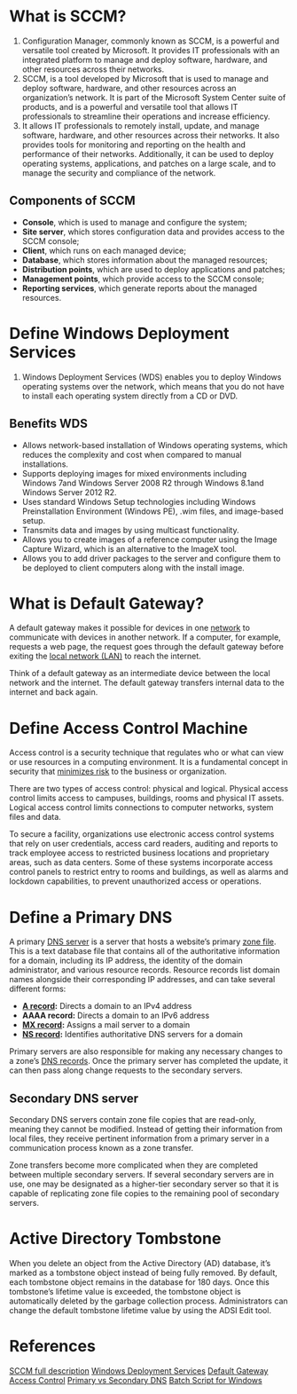 
# What is SCCM?

1. Configuration Manager, commonly known as SCCM, is a powerful and versatile tool created by Microsoft. It provides IT professionals with an integrated platform to manage and deploy software, hardware, and other resources across their networks.
2. SCCM, is a tool developed by Microsoft that is used to manage and deploy software, hardware, and other resources across an organization’s network. It is part of the Microsoft System Center suite of products, and is a powerful and versatile tool that allows IT professionals to streamline their operations and increase efficiency.
3. It allows IT professionals to remotely install, update, and manage software, hardware, and other resources across their networks. It also provides tools for monitoring and reporting on the health and performance of their networks. Additionally, it can be used to deploy operating systems, applications, and patches on a large scale, and to manage the security and compliance of the network.
## Components of SCCM

- **Console**, which is used to manage and configure the system; 
- **Site server**, which stores configuration data and provides access to the SCCM console;
- **Client**, which runs on each managed device; 
- **Database**, which stores information about the managed resources; 
- **Distribution points**, which are used to deploy applications and patches; 
- **Management points**, which provide access to the SCCM console; 
- **Reporting services**, which generate reports about the managed resources.

# Define Windows Deployment Services

1. Windows Deployment Services (WDS) enables you to deploy Windows operating systems over the network, which means that you do not have to install each operating system directly from a CD or DVD.

## Benefits WDS

- Allows network-based installation of Windows operating systems, which reduces the complexity and cost when compared to manual installations.
- Supports deploying images for mixed environments including Windows 7and Windows Server 2008 R2 through Windows 8.1and Windows Server 2012 R2.
- Uses standard Windows Setup technologies including Windows Preinstallation Environment (Windows PE), .wim files, and image-based setup.
- Transmits data and images by using multicast functionality.
- Allows you to create images of a reference computer using the Image Capture Wizard, which is an alternative to the ImageX tool.
- Allows you to add driver packages to the server and configure them to be deployed to client computers along with the install image.

# What is Default Gateway?

A default gateway makes it possible for devices in one [network](https://www.lifewire.com/what-is-computer-networking-816249) to communicate with devices in another network. If a computer, for example, requests a web page, the request goes through the default gateway before exiting the [local network (LAN)](https://www.lifewire.com/what-is-lan-4684071) to reach the internet.

Think of a default gateway as an intermediate device between the local network and the internet. The default gateway transfers internal data to the internet and back again.

# Define Access Control Machine

Access control is a security technique that regulates who or what can view or use resources in a computing environment. It is a fundamental concept in security that [minimizes risk](https://www.techtarget.com/searchstorage/tip/Prevent-the-storage-and-data-security-risks-of-remote-work) to the business or organization.

There are two types of access control: physical and logical. Physical access control limits access to campuses, buildings, rooms and physical IT assets. Logical access control limits connections to computer networks, system files and data.

To secure a facility, organizations use electronic access control systems that rely on user credentials, access card readers, auditing and reports to track employee access to restricted business locations and proprietary areas, such as data centers. Some of these systems incorporate access control panels to restrict entry to rooms and buildings, as well as alarms and lockdown capabilities, to prevent unauthorized access or operations.
# Define a Primary DNS

A primary [DNS server](https://www.cloudflare.com/learning/dns/dns-server-types/) is a server that hosts a website’s primary [zone file](https://www.cloudflare.com/learning/dns/glossary/dns-zone/). This is a text database file that contains all of the authoritative information for a domain, including its IP address, the identity of the domain administrator, and various resource records. Resource records list domain names alongside their corresponding IP addresses, and can take several different forms:

- **[A record](https://www.cloudflare.com/learning/dns/dns-records/dns-a-record/):** Directs a domain to an IPv4 address
- **AAAA record:** Directs a domain to an IPv6 address
- **[MX record](https://www.cloudflare.com/learning/dns/dns-records/dns-mx-record/):** Assigns a mail server to a domain
- **[NS record](https://www.cloudflare.com/learning/dns/dns-records/dns-ns-record/):** Identifies authoritative DNS servers for a domain

Primary servers are also responsible for making any necessary changes to a zone’s [DNS records](https://www.cloudflare.com/learning/dns/dns-records/). Once the primary server has completed the update, it can then pass along change requests to the secondary servers.

## Secondary DNS server

Secondary DNS servers contain zone file copies that are read-only, meaning they cannot be modified. Instead of getting their information from local files, they receive pertinent information from a primary server in a communication process known as a zone transfer.

Zone transfers become more complicated when they are completed between multiple secondary servers. If several secondary servers are in use, one may be designated as a higher-tier secondary server so that it is capable of replicating zone file copies to the remaining pool of secondary servers.


# Active Directory Tombstone

When you delete an object from the Active Directory (AD) database, it’s marked as a tombstone object instead of being fully removed. By default, each tombstone object remains in the database for 180 days. Once this tombstone’s lifetime value is exceeded, the tombstone object is automatically deleted by the garbage collection process. Administrators can change the default tombstone lifetime value by using the ADSI Edit tool.
# References

[SCCM full description](https://networkinterview.com/sccm-configuration-manager/)
[Windows Deployment Services](https://learn.microsoft.com/en-us/previous-versions/windows/it-pro/windows-server-2012-r2-and-2012/hh831764(v=ws.11))
[Default Gateway](https://www.lifewire.com/what-is-a-default-gateway-817771)
[Access Control](https://www.techtarget.com/searchsecurity/definition/access-control)
[Primary vs Secondary DNS](https://www.cloudflare.com/en-gb/learning/dns/glossary/primary-secondary-dns/)
[Batch Script for Windows](https://www.howtogeek.com/263177/how-to-write-a-batch-script-on-windows/)
